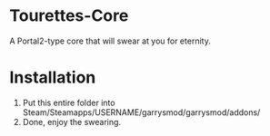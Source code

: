 Tourettes-Core
===============

A Portal2-type core that will swear at you for eternity.

Installation
===============
1. Put this entire folder into Steam/Steamapps/USERNAME/garrysmod/garrysmod/addons/
2. Done, enjoy the swearing.